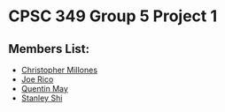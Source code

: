 # CPSC 349 Group 5 Project 1

## Members List:
* [Christopher Millones](https://github.com/ChristopherMillones)
* [Joe Rico](https://github.com/joerico182)
* [Quentin May](https://github.com/quentinmay)
* [Stanley Shi](https://github.com/stanleyshi42)
